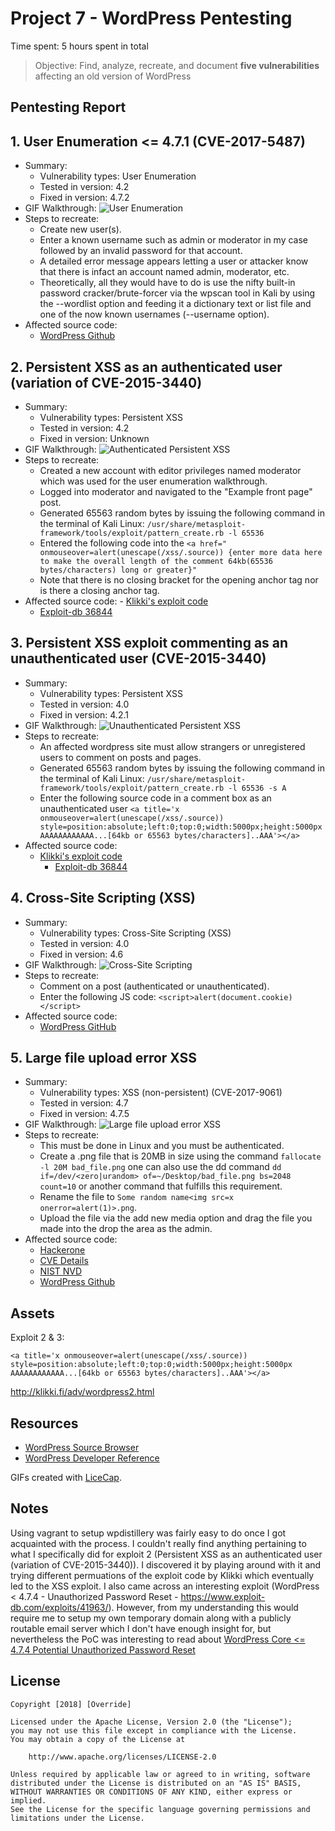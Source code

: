 # Project 7 - WordPress Pentesting

Time spent: 5 hours spent in total

> Objective: Find, analyze, recreate, and document **five vulnerabilities** affecting an old version of WordPress

## Pentesting Report

## 1. User Enumeration <= 4.7.1 (CVE-2017-5487)
 - Summary: 
    - Vulnerability types: User Enumeration
    - Tested in version: 4.2
    - Fixed in version: 4.7.2
  - GIF Walkthrough: ![User Enumeration](https://github.com/0v3rride/Week-7/blob/master/W7_User_Enumeration(1).gif)
  - Steps to recreate: 
    - Create new user(s).
    - Enter a known username such as admin or moderator in my case followed by an invalid password for that account.
    - A detailed error message appears letting a user or attacker know that there is infact an account named admin, moderator, etc.
    - Theoretically, all they would have to do is use the nifty built-in password cracker/brute-forcer via the wpscan tool in Kali by using the --wordlist option and feeding it a dictionary text or list file and one of the now known usernames (--username option).
  - Affected source code:
    - [WordPress Github](https://github.com/WordPress/WordPress/commit/daf358983cc1ce0c77bf6d2de2ebbb43df2add60)
## 2. Persistent XSS as an authenticated user (variation of CVE-2015-3440)
  - Summary: 
    - Vulnerability types: Persistent XSS
    - Tested in version: 4.2
    - Fixed in version: Unknown
  - GIF Walkthrough: ![Authenticated Persistent XSS](https://github.com/0v3rride/Week-7/blob/master/W7_Persistent_XSS_As_Editor(2).gif)
  - Steps to recreate: 
    - Created a new account with editor privileges named moderator which was used for the user enumeration walkthrough.
    - Logged into moderator and navigated to the "Example front page" post.
    - Generated 65563 random bytes by issuing the following command in the terminal of Kali Linux: `/usr/share/metasploit-framework/tools/exploit/pattern_create.rb -l 65536`
    - Entered the following code into the `<a href=" onmouseover=alert(unescape(/xss/.source)) {enter more data here to make the overall length of the comment 64kb(65536 bytes/characters) long or greater}"`
    - Note that there is no closing bracket for the opening anchor tag nor is there a closing anchor tag.
  -  Affected source code:
    - [Klikki's exploit code](https://klikki.fi/adv/wordpress2.html)
      - [Exploit-db 36844](https://www.exploit-db.com/exploits/36844/)
## 3. Persistent XSS exploit commenting as an unauthenticated user (CVE-2015-3440)
  - Summary: 
    - Vulnerability types: Persistent XSS
    - Tested in version: 4.0
    - Fixed in version: 4.2.1
  - GIF Walkthrough: ![Unauthenticated Persistent XSS](https://github.com/0v3rride/Week-7/blob/master/W7_Persistent_XSS_As_Unauthenticated_User(3).gif)
  - Steps to recreate:
    - An affected wordpress site must allow strangers or unregistered users to comment on posts and pages.
    - Generated 65563 random bytes by issuing the following command in the terminal of Kali Linux: `/usr/share/metasploit-framework/tools/exploit/pattern_create.rb -l 65536 -s A`
    - Enter the following source code in a comment box as an unauthenticated user `<a title='x onmouseover=alert(unescape(/xss/.source)) style=position:absolute;left:0;top:0;width:5000px;height:5000px  AAAAAAAAAAAA...[64kb or 65563 bytes/characters]..AAA'></a>`
  - Affected source code:
    - [Klikki's exploit code](https://klikki.fi/adv/wordpress2.html)
      - [Exploit-db 36844](https://www.exploit-db.com/exploits/36844/)
## 4. Cross-Site Scripting (XSS)
  - Summary: 
    - Vulnerability types: Cross-Site Scripting (XSS)
    - Tested in version: 4.0
    - Fixed in version: 4.6
  - GIF Walkthrough: ![Cross-Site Scripting](https://github.com/0v3rride/Week-7/blob/master/W7_Persistent_XSS_Authenticated(4).gif)
  - Steps to recreate:
    - Comment on a post (authenticated or unauthenticated).
    - Enter the following JS code: `<script>alert(document.cookie)</script>`
  - Affected source code:
    - [WordPress GitHub](https://github.com/WordPress/WordPress/commit/c9e60dab176635d4bfaaf431c0ea891e4726d6e0)
## 5. Large file upload error XSS
  - Summary: 
    - Vulnerability types: XSS (non-persistent) (CVE-2017-9061)
    - Tested in version: 4.7
    - Fixed in version: 4.7.5
  - GIF Walkthrough: ![Large file upload error XSS](https://github.com/0v3rride/Week-7/blob/master/W7_Large_File_Upload_Error_XSS(5).gif)
  - Steps to recreate:
    - This must be done in Linux and you must be authenticated.
    - Create a .png file that is 20MB in size using the command `fallocate -l 20M bad_file.png` one can also use
the dd command `dd if=/dev/<zero|urandom> of=~/Desktop/bad_file.png bs=2048 count=10` or another command that fulfills this requirement.
    - Rename the file to `Some random name<img src=x onerror=alert(1)>.png`.
    - Upload the file via the add new media option and drag the file you made into the drop the area as the admin.
  - Affected source code:
    - [Hackerone](https://hackerone.com/reports/203515)
    - [CVE Details](https://www.cvedetails.com/cve/CVE-2017-9061/) 
    - [NIST NVD](https://nvd.nist.gov/vuln/detail/CVE-2017-9061) 
    - [WordPress Github](https://github.com/WordPress/WordPress/commit/8c7ea71edbbffca5d9766b7bea7c7f3722ffafa6)
## Assets

Exploit 2 & 3:
```
<a title='x onmouseover=alert(unescape(/xss/.source)) style=position:absolute;left:0;top:0;width:5000px;height:5000px  AAAAAAAAAAAA...[64kb or 65563 bytes/characters]..AAA'></a>
```
http://klikki.fi/adv/wordpress2.html

## Resources

- [WordPress Source Browser](https://core.trac.wordpress.org/browser/)
- [WordPress Developer Reference](https://developer.wordpress.org/reference/)

GIFs created with [LiceCap](http://www.cockos.com/licecap/).

## Notes

Using vagrant to setup wpdistillery was fairly easy to do once I got acquainted with the process. I couldn't really find anything pertaining to what I specifically did for exploit 2 (Persistent XSS as an authenticated user (variation of CVE-2015-3440)). I discovered it by playing around with it and trying different permuations of the exploit code by Klikki which eventually led to the XSS exploit. I also came across an interesting exploit (WordPress < 4.7.4 - Unauthorized Password Reset - https://www.exploit-db.com/exploits/41963/). However, from my understanding this would require me to setup my own temporary domain along with a publicly routable email server which I don't have enough insight for, but nevertheless the PoC was interesting to read about [WordPress Core <= 4.7.4 Potential Unauthorized Password Reset](https://exploitbox.io/vuln/WordPress-Exploit-4-7-Unauth-Password-Reset-0day-CVE-2017-8295.html)

## License

    Copyright [2018] [Override]

    Licensed under the Apache License, Version 2.0 (the "License");
    you may not use this file except in compliance with the License.
    You may obtain a copy of the License at

        http://www.apache.org/licenses/LICENSE-2.0

    Unless required by applicable law or agreed to in writing, software
    distributed under the License is distributed on an "AS IS" BASIS,
    WITHOUT WARRANTIES OR CONDITIONS OF ANY KIND, either express or implied.
    See the License for the specific language governing permissions and
    limitations under the License.
